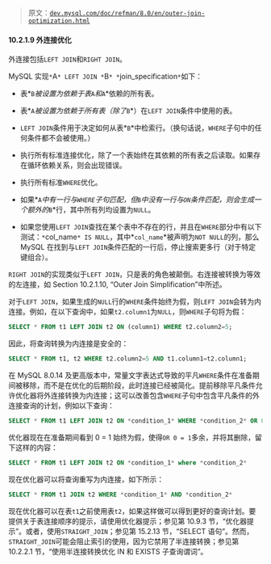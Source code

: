 > 原文：[`dev.mysql.com/doc/refman/8.0/en/outer-join-optimization.html`](https://dev.mysql.com/doc/refman/8.0/en/outer-join-optimization.html)

#### 10.2.1.9 外连接优化

外连接包括`LEFT JOIN`和`RIGHT JOIN`。

MySQL 实现`*`A`* LEFT JOIN *`B`* *`join_specification`*`如下：

+   表*`B`*被设置为依赖于表*`A`*和*`A`*依赖的所有表。

+   表*`A`*被设置为依赖于所有表（除了*`B`*）在`LEFT JOIN`条件中使用的表。

+   `LEFT JOIN`条件用于决定如何从表*`B`*中检索行。（换句话说，`WHERE`子句中的任何条件都不会被使用。）

+   执行所有标准连接优化，除了一个表始终在其依赖的所有表之后读取。如果存在循环依赖关系，则会出现错误。

+   执行所有标准`WHERE`优化。

+   如果*`A`*中有一行与`WHERE`子句匹配，但*`B`*中没有一行与`ON`条件匹配，则会生成一个额外的*`B`*行，其中所有列均设置为`NULL`。

+   如果您使用`LEFT JOIN`查找在某个表中不存在的行，并且在`WHERE`部分中有以下测试：`*`col_name`* IS NULL`，其中*`col_name`*被声明为`NOT NULL`的列，那么 MySQL 在找到与`LEFT JOIN`条件匹配的一行后，停止搜索更多行（对于特定键组合）。

`RIGHT JOIN`的实现类似于`LEFT JOIN`，只是表的角色被颠倒。右连接被转换为等效的左连接，如 Section 10.2.1.10, “Outer Join Simplification”中所述。

对于`LEFT JOIN`，如果生成的`NULL`行的`WHERE`条件始终为假，则`LEFT JOIN`会转为内连接。例如，在以下查询中，如果`t2.column1`为`NULL`，则`WHERE`子句将为假：

```sql
SELECT * FROM t1 LEFT JOIN t2 ON (column1) WHERE t2.column2=5;
```

因此，将查询转换为内连接是安全的：

```sql
SELECT * FROM t1, t2 WHERE t2.column2=5 AND t1.column1=t2.column1;
```

在 MySQL 8.0.14 及更高版本中，常量文字表达式导致的平凡`WHERE`条件在准备期间被移除，而不是在优化的后期阶段，此时连接已经被简化。提前移除平凡条件允许优化器将外连接转换为内连接；这可以改善包含`WHERE`子句中包含平凡条件的外连接查询的计划，例如以下查询：

```sql
SELECT * FROM t1 LEFT JOIN t2 ON *condition_1* WHERE *condition_2* OR 0 = 1
```

优化器现在在准备期间看到 0 = 1 始终为假，使得`OR 0 = 1`多余，并将其删除，留下这样的内容：

```sql
SELECT * FROM t1 LEFT JOIN t2 ON *condition_1* where *condition_2*
```

现在优化器可以将查询重写为内连接，如下所示：

```sql
SELECT * FROM t1 JOIN t2 WHERE *condition_1* AND *condition_2*
```

现在优化器可以在表`t1`之前使用表`t2`，如果这样做可以得到更好的查询计划。要提供关于表连接顺序的提示，请使用优化器提示；参见第 10.9.3 节，“优化器提示”。或者，使用`STRAIGHT_JOIN`；参见第 15.2.13 节，“SELECT 语句”。然而，`STRAIGHT_JOIN`可能会阻止索引的使用，因为它禁用了半连接转换；参见第 10.2.2.1 节，“使用半连接转换优化 IN 和 EXISTS 子查询谓词”。
